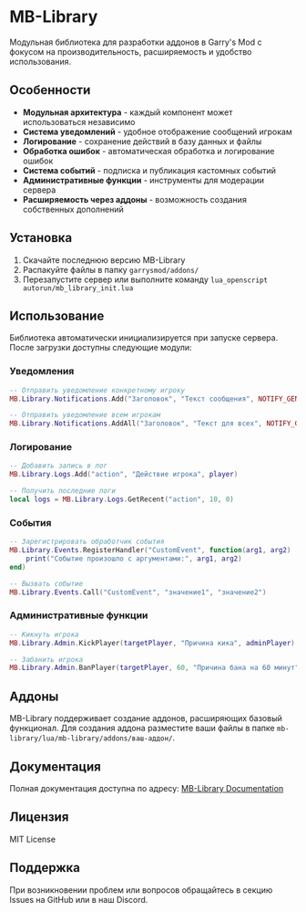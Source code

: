 # MB-Library

Модульная библиотека для разработки аддонов в Garry's Mod с фокусом на производительность, расширяемость и удобство использования.

## Особенности

- **Модульная архитектура** - каждый компонент может использоваться независимо
- **Система уведомлений** - удобное отображение сообщений игрокам
- **Логирование** - сохранение действий в базу данных и файлы
- **Обработка ошибок** - автоматическая обработка и логирование ошибок
- **Система событий** - подписка и публикация кастомных событий
- **Административные функции** - инструменты для модерации сервера
- **Расширяемость через аддоны** - возможность создания собственных дополнений

## Установка

1. Скачайте последнюю версию MB-Library
2. Распакуйте файлы в папку `garrysmod/addons/`
3. Перезапустите сервер или выполните команду `lua_openscript autorun/mb_library_init.lua`

## Использование

Библиотека автоматически инициализируется при запуске сервера. После загрузки доступны следующие модули:

### Уведомления

```lua
-- Отправить уведомление конкретному игроку
MB.Library.Notifications.Add("Заголовок", "Текст сообщения", NOTIFY_GENERIC, 5, player)

-- Отправить уведомление всем игрокам
MB.Library.Notifications.AddAll("Заголовок", "Текст для всех", NOTIFY_GENERIC, 5)
```

### Логирование

```lua
-- Добавить запись в лог
MB.Library.Logs.Add("action", "Действие игрока", player)

-- Получить последние логи
local logs = MB.Library.Logs.GetRecent("action", 10, 0)
```

### События

```lua
-- Зарегистрировать обработчик события
MB.Library.Events.RegisterHandler("CustomEvent", function(arg1, arg2)
    print("Событие произошло с аргументами:", arg1, arg2)
end)

-- Вызвать событие
MB.Library.Events.Call("CustomEvent", "значение1", "значение2")
```

### Административные функции

```lua
-- Кикнуть игрока
MB.Library.Admin.KickPlayer(targetPlayer, "Причина кика", adminPlayer)

-- Забанить игрока
MB.Library.Admin.BanPlayer(targetPlayer, 60, "Причина бана на 60 минут", adminPlayer)
```

## Аддоны

MB-Library поддерживает создание аддонов, расширяющих базовый функционал. 
Для создания аддона разместите ваши файлы в папке `mb-library/lua/mb-library/addons/ваш-аддон/`.

## Документация

Полная документация доступна по адресу: [MB-Library Documentation](https://wh23911.web3.maze-tech.ru/mb-library-site/index.html)

## Лицензия

MIT License

## Поддержка

При возникновении проблем или вопросов обращайтесь в секцию Issues на GitHub или в наш Discord. 